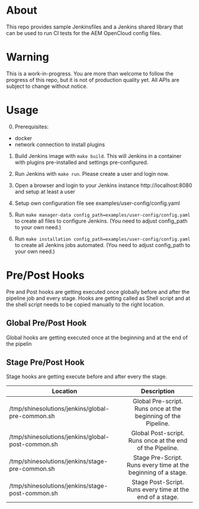 # About

This repo provides sample Jenkinsfiles and a Jenkins shared library that can be used to run CI tests for the AEM OpenCloud config files.

# Warning

This is a work-in-progress. You are more than welcome to follow the progress of this repo, but it is not of production quality yet. All APIs are subject to change without notice.

# Usage

0. Prerequisites:

  - docker
  - network connection to install plugins

1. Build Jenkins image with `make build`. This will Jenkins in a container with plugins pre-installed and settings pre-configured.

2. Run Jenkins with `make run`. Please create a user and login now.

3. Open a browser and login to your Jenkins instance http://localhost:8080 and setup at least a user

4. Setup own configuration file see examples/user-config/config.yaml

5. Run `make manager-data config_path=examples/user-config/config.yaml` to create all files to configure Jenkins.
(You need to adjust config_path to your own need.)

6. Run `make installation config_path=examples/user-config/config.yaml` to create all Jenkins jobs automated.
(You need to adjust config_path to your own need.)


# Pre/Post Hooks

Pre and Post hooks are getting executed once globally before and after the pipeline job and every stage.
Hooks are getting called as Shell script and at the shell script needs to be copied manually to the right location.

## Global Pre/Post Hook
Global hooks are getting executed once at the beginning and at the end of the pipelin

## Stage Pre/Post Hook
Stage hooks are getting execute before and after every the stage.

| Location        | Description |
| ------------- |:-------------:|
| /tmp/shinesolutions/jenkins/global-pre-common.sh     | Global Pre-script. Runs once at the beginning of the Pipeline. |
| /tmp/shinesolutions/jenkins/global-post-common.sh    | Global Post-script. Runs once at the end of the Pipeline. |
| /tmp/shinesolutions/jenkins/stage-pre-common.sh      | Stage Pre-Script. Runs every time at the beginning of a stage. |
| /tmp/shinesolutions/jenkins/stage-post-common.sh     | Stage Post-Script. Runs every time at the end of a stage. |
